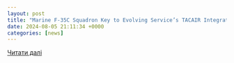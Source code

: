 ```yaml
---
layout: post
title: "Marine F-35C Squadron Key to Evolving Service’s TACAIR Integration"
date: 2024-08-05 21:11:34 +0000
categories: [news]
---
```


[Читати далі](https://news.usni.org/2024/08/05/marine-f-35c-squadron-key-to-evolving-services-tacair-integration)
